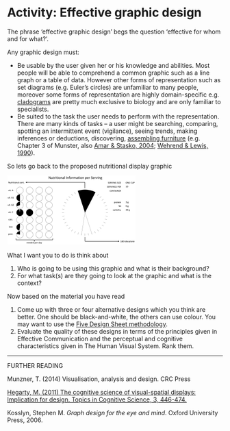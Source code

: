 # Activity: Effective graphic design

The phrase ‘effective graphic design’ begs the question ‘effective for whom and for what?’.

Any graphic design must:

* Be usable by the user given her or his knowledge and abilities. Most people will be able to comprehend a common graphic such as a line graph or a table of data. However other forms of representation such as set diagrams (e.g. Euler’s circles) are unfamiliar to many people, moreover some forms of representation are highly domain-specific e.g. [cladograms](https://en.wikipedia.org/wiki/Cladogram) are pretty much exclusive to biology and are only familiar to specialists.
* Be suited to the task the user needs to perform with the representation. There are many kinds of tasks – a user might be searching, comparing, spotting an intermittent event (vigilance), seeing trends, making inferences or deductions, discovering, [assembling furniture](https://www.tc.columbia.edu/faculty/bt2158/faculty-profile/files/plesforvisualization_Revealingandinstantiating.PDF) (e.g. Chapter 3 of Munster, also [Amar & Stasko, 2004](http://www.cs.kent.edu/~jmaletic/cs63903/papers/Amar04.pdf); [Wehrend & Lewis, 1990](https://dl.acm.org/citation.cfm?id=949553)).

So lets go back to the proposed nutritional display graphic

![](diagrams_datasets/section6/kosslyn2006p20-300x160.png)

What I want you to do is think about

1. Who is going to be using this graphic and what is their background?
2. For what task(s) are they going to look at the graphic and what is the context?

Now based on the material you have read

1. Come up with  three or four alternative designs which you think are better. One should be black-and-white, the others can use colour. You may want to use the [Five Design Sheet methodology]().
2. Evaluate the quality of these designs in terms of the principles given in Effective Communication and the perceptual and cognitive characteristics given in The Human Visual System. Rank them.

***

FURTHER READING

Munzner, T. (2014) Visualisation, analysis and design. CRC Press

[Hegarty, M. (2011) The cognitive science of visual-spatial displays: Implication for design. Topics in Cognitive Science, 3, 446-474.](http://onlinelibrary.wiley.com.ezproxy.lib.monash.edu.au/doi/10.1111/j.1756-8765.2011.01150.x/abstract)

Kosslyn, Stephen M. _Graph design for the eye and mind_. Oxford University Press, 2006.






